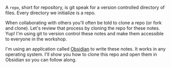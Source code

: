 A `repo`, short for repository, is git speak for a version controlled directory of files. Every directory we initialize is a repo.

When collaborating with others you'll often be told to clone a repo (or fork and clone). Let's review that process by cloning the repo for these notes. Yup! I'm using git to version control these notes and make them accessible to everyone in the workshop.

I'm using an application called [Obsidian](https://obsidian.md) to write these notes. It works in any operating system. I'll show you how to clone this repo and open them in Obsidian so you can follow along.